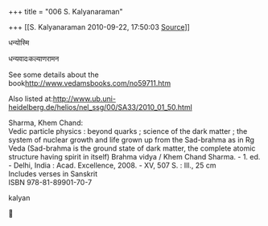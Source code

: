+++
title = "006 S. Kalyanaraman"

+++
[[S. Kalyanaraman	2010-09-22, 17:50:03 [Source](https://groups.google.com/g/bvparishat/c/ooKKV4QO5lA)]]



  

धन्योस्मि

धन्यवादःकल्याणरामन

  

See some details about the book<http://www.vedamsbooks.com/no59711.htm>

  

[](http://www.vedamsbooks.com/no59711.htm)Also listed at:<http://www.ub.uni-heidelberg.de/helios/nel_ssg/00/SA33/2010_01_50.html>  

  

[](http://www.vedamsbooks.com/no59711.htm)Sharma, Khem Chand:  
Vedic particle physics : beyond quarks ; science of the dark matter ; the system of nuclear growth and life grown up from the Sad-brahma as in Rg Veda (Sad-brahma is the ground state of dark matter, the complete atomic structure having spirit in itself) Brahma vidya / Khem Chand Sharma. - 1. ed. - Delhi, India : Acad. Excellence, 2008. - XV, 507 S. : Ill., 25 cm  
Includes verses in Sanskrit  
ISBN 978-81-89901-70-7  
  
kalyan



